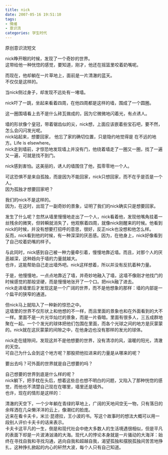 ```yaml
---
title: nick
date: 2007-05-16 19:51:10
tags: 
- 情绪
- 意识流
categories: 学生时代
---
```


原创意识流短文

nick睁开眼的时候，发现了一个奇妙的世界。
</br>
这带给他一种恍惚的感觉，要知道，刚才，他还在摇篮里咬着奶嘴呢。

而现在，他却躺在一片草地上，面前是一片清澈的蓝天。
</br>
不仅仅是这样的。

当nick侧过身子，却发现不远处有一堵墙。

nick吓了一跳，坐起来看着四周，在他四周都是这样的墙，围成了一个圆圈。

这一圈围墙看上去不是什么砖瓦做成的，因为它微微地闪着光，有点诱人。

墙的形状像个皇冠，带着锯齿似的尖，nick想，上面应该嵌着些宝石吧，要不然，怎么会闪闪发光呢。
</br>
nick站起来，想要回家， 他忘了家的确切位置，只是隐约地觉得是 在不远的地方。Life is elsewhere。
</br>
nick走到墙前，才惊恐地发现墙上并没有门，他绕着墙走了一圈又一圈，找了一遍又一遍，可就是找不到门。

nick感到害怕。这美丽的，诱人的墙围住了他，孤零零地一个人。

可这恐惧不是来自孤独，而是因为不能回家，nick只想回家，而不在乎是否是一个人。
</br>
因为孤独才想要回家吧？

我们的nick不是这样的。
</br>
因为，在这时，出现了一副奇妙的景象，证明了我们的nick确实只是想要回家。

发生了什么呢？忽然从墙里慢慢地走出了一个人，nick看着他，发现他嘴角挂着一丝残余的微笑，但转瞬就消失了，他观察着四周，就像nick刚醒来的时候。他看到nick的时候，并没有想要打招呼的意思，很好，反正nick也没想和他怎么样。
</br>
反而，nick看到他的时候，有一种深深的厌恶感。因为，在他身上，nick好像看到了自己咬着奶嘴的样子。

与此同时，nick感到自己被一种力量牵引着，慢慢地靠近墙。而且，对那个人的厌恶越深，这种趋向于墙的力量就越大。
</br>
也许，这能帮助自己走出墙外吧。nick这样想着，所以并没有反抗着种力量。

于是，他慢慢地，一点点地靠近了墙，并奇妙地融入了墙，这墙不像刚才他找门的时候感觉的那般坚硬，而是慢慢地张开了一个口。把nick融了进去。
</br>
nick走进墙里后才发现这是一个广阔的世界，而不是他想象的那样：墙的内部是一个扁平的狭窄的通道。

但nick马上就陷入了一种新的惊恐之中。
</br>
这墙里的世界不仅形状上和他想的不一样，而且里面的景象也和在外面看到的大不一样。里面不是一片光华灿烂的景象，而是一片昏暗。里面有很多人，三五成群地聚在一起。一个个发光的球体把他们包围在里面，而各个光球之间的地方是灰蒙蒙的。nick就在这灰蒙蒙的间隙之中，在他身边也没有那样的发光的球体。

nick走在缝隙间，发现这并不是他想要的世界，没有清凉的风，温暖的阳光，清澈的天空。
</br>
可自己为什么会到这个地方呢？那股把他拉进来的力量是从哪来的呢？

要出去吗？可外面的世界就是自己想要的吗？

自己想要的世界到底是什么样的呢？
</br>
nick躺下，把手枕在头后，想着这些总也想不明白的问题，又陷入了那种恍惚的感觉，而他也不清楚自己现在在哪里，墙里还是墙外。
</br>
也许，现在的情形是这样的：

清澈的天空下，一个少年躺在青绿的草地上，广阔的天地间空无一物，只有落日的余晖洒在几朵懒洋洋的云上，像潮红的脸庞。
</br>
近来在看卡夫卡，米兰·昆德拉，王小波的书。写这个故事时的想法大概可以用一段别人评价卡夫卡的话来表示。
</br>
卡夫卡这平凡的一生，倒是和现代社会中绝大多数人的生活境遇很相似，但是平凡的表面下却是一片波涛汹涌的大海。现代人的悖论本身就是一片骚动的大海洋：始终在寻找自我和寻找沟通，逃向自我和超越自我，渴望孤独和摆脱孤独间苦苦地挣扎，这种挣扎掀起的内心的轩然大波，每个人只有自己知道。
